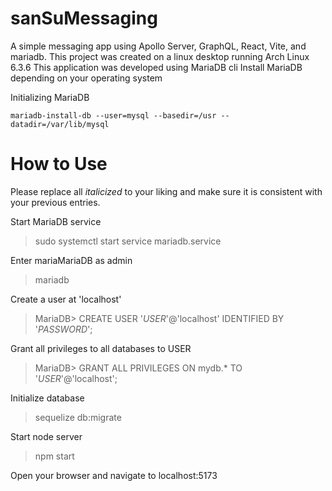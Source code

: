 # sanSuMessaging

A simple messaging app using Apollo Server, GraphQL, React, Vite, and mariadb.
This project was created on a linux desktop running Arch Linux 6.3.6
This application was developed using MariaDB cli
Install MariaDB depending on your operating system

Initializing MariaDB

```
mariadb-install-db --user=mysql --basedir=/usr --datadir=/var/lib/mysql
```

# How to Use

Please replace all _italicized_ to your liking and make sure it is consistent with your previous entries.

Start MariaDB service

> sudo systemctl start service mariadb.service

Enter mariaMariaDB as admin

> mariadb

Create a user at 'localhost'

> MariaDB> CREATE USER '_USER_'@'localhost' IDENTIFIED BY '_PASSWORD_';

Grant all privileges to all databases to USER

> MariaDB> GRANT ALL PRIVILEGES ON mydb.\* TO '_USER_'@'localhost';

Initialize database

> sequelize db:migrate

Start node server

> npm start

Open your browser and navigate to localhost:5173
